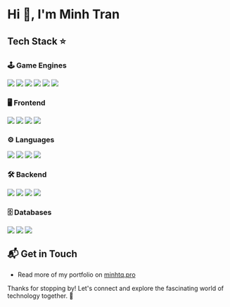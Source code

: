 # Hi 👋, I'm Minh Tran

## Tech Stack ⭐
### 🕹 Game Engines
![](https://img.shields.io/badge/-Cocos-black?style=flat&logo=Cocos)
![](https://img.shields.io/badge/-Unity-black?style=flat&logo=Unity)
![](https://img.shields.io/badge/-PlayCanvas-black?style=flat&logo=PlayCanvas)
![](https://img.shields.io/badge/-ThreeJs-black?style=flat&logo=Three.JS)
![](https://img.shields.io/badge/-Phaser-black?style=flat&logo=Phaser)
![](https://img.shields.io/badge/-PixiJS-black?style=flat&logo=Pixi)

### 🖥 Frontend
![](https://img.shields.io/badge/-Angular-black?style=flat&logo=Angular)
![](https://img.shields.io/badge/-React-black?style=flat&logo=React)
![](https://img.shields.io/badge/-Next-black?style=flat&logo=Next.js)
![](https://img.shields.io/badge/-Flutter-black?style=flat&logo=Flutter)

### ⚙️ Languages
![](https://img.shields.io/badge/-JavaScript-black?style=flat&logo=JavaScript)
![](https://img.shields.io/badge/-TypeScript-black?style=flat&logo=TypeScript)
![](https://img.shields.io/badge/-Dart-black?style=flat&logo=Dart)
![](https://img.shields.io/badge/-C%23-black?style=flat&logo=CSharp)

### 🛠 Backend
![](https://img.shields.io/badge/-.NET-black?style=flat&logo=dotnet)
![](https://img.shields.io/badge/-Node.js-black?style=flat&logo=Node.JS)
![](https://img.shields.io/badge/-NestJS-black?style=flat&logo=NestJS)
![](https://img.shields.io/badge/-Bun-black?style=flat&logo=Bun)

### 🗄 Databases
![](https://img.shields.io/badge/-MongoDB-black?style=flat&logo=MongoDB)
![](https://img.shields.io/badge/-PostgreSQL-black?style=flat&logo=PostgreSQL)
![](https://img.shields.io/badge/-Redis-black?style=flat&logo=Redis)

## 📬 Get in Touch

- Read more of my portfolio on [minhtq.pro](https://minhtq.pro)

Thanks for stopping by! Let's connect and explore the fascinating world of technology together. 🚀
